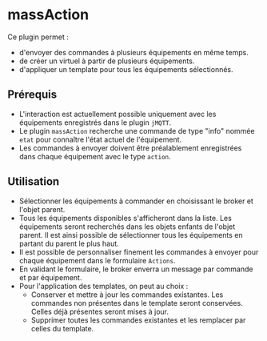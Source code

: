 # massAction

Ce plugin permet :
 - d'envoyer des commandes à plusieurs équipements en même temps.
 - de créer un virtuel à partir de plusieurs équipements.
 - d'appliquer un template pour tous les équipements sélectionnés.

## Prérequis

* L'interaction est actuellement possible uniquement avec les équipements enregistrés dans le plugin `jMQTT`.
* Le plugin `massAction` recherche une commande de type "info" nommée `etat` pour connaître l'état actuel de l'équipement.
* Les commandes à envoyer doivent être préalablement enregistrées dans chaque équipement avec le type `action`.

## Utilisation

* Sélectionner les équipements à commander en choisissant le broker et l'objet parent.
* Tous les équipements disponibles s'afficheront dans la liste.
  Les équipements seront recherchés dans les objets enfants de l'objet parent. Il est ainsi possible de sélectionner tous les équipements en partant du parent le plus haut.
* Il est possible de personnaliser finement les commandes à envoyer pour chaque équipement dans le formulaire `Actions`.
* En validant le formulaire, le broker enverra un message par commande et par équipement.
* Pour l'application des templates, on peut au choix :
  * Conserver et mettre à jour les commandes existantes. Les commandes non présentes dans le template seront conservées. Celles déjà présentes seront mises à jour.
  * Supprimer toutes les commandes existantes et les remplacer par celles du template.
